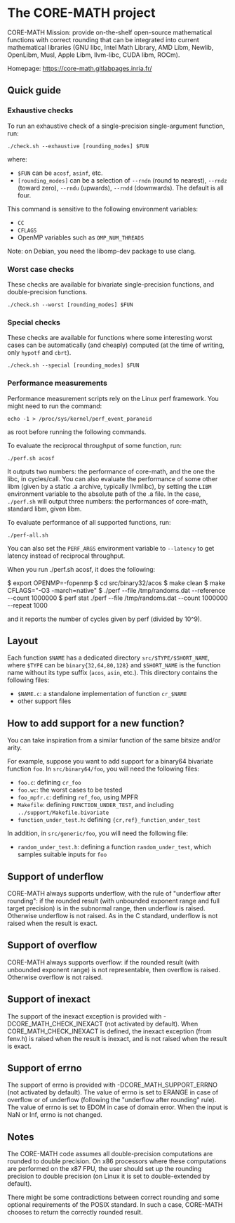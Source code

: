 # The CORE-MATH project

CORE-MATH Mission: provide on-the-shelf open-source mathematical
functions with correct rounding that can be integrated into current
mathematical libraries (GNU libc, Intel Math Library, AMD Libm,
Newlib, OpenLibm, Musl, Apple Libm, llvm-libc, CUDA libm, ROCm).

Homepage: https://core-math.gitlabpages.inria.fr/


## Quick guide

### Exhaustive checks

To run an exhaustive check of a single-precision single-argument
function, run:

    ./check.sh --exhaustive [rounding_modes] $FUN

where:
- `$FUN` can be `acosf`, `asinf`, etc.
- `[rounding_modes]` can be a selection of `--rndn` (round to
  nearest), `--rndz` (toward zero), `--rndu` (upwards), `--rndd`
  (downwards). The default is all four.

This command is sensitive to the following environment variables:
- `CC`
- `CFLAGS`
- OpenMP variables such as `OMP_NUM_THREADS`

Note: on Debian, you need the libomp-dev package to use clang.

### Worst case checks

These checks are available for bivariate single-precision functions,
and double-precision functions.

    ./check.sh --worst [rounding_modes] $FUN

### Special checks

These checks are available for functions where some interesting worst
cases can be automatically (and cheaply) computed (at the time of
writing, only `hypotf` and `cbrt`).

    ./check.sh --special [rounding_modes] $FUN

### Performance measurements

Performance measurement scripts rely on the Linux perf framework. You
might need to run the command:

    echo -1 > /proc/sys/kernel/perf_event_paranoid

as root before running the following commands.

To evaluate the reciprocal throughput of some function, run:

    ./perf.sh acosf

It outputs two numbers: the performance of core-math, and the one the
libc, in cycles/call. You can also evaluate the performance of some
other libm (given by a static .a archive, typically llvmlibc), by
setting the `LIBM` environment variable to the absolute path of the .a
file. In the case, `./perf.sh` will output three numbers: the
performances of core-math, standard libm, given libm.

To evaluate performance of all supported functions, run:

    ./perf-all.sh

You can also set the `PERF_ARGS` environment variable to `--latency`
to get latency instead of reciprocal throughput.

When you run ./perf.sh acosf, it does the following:

   $ export OPENMP=-fopenmp
   $ cd src/binary32/acos
   $ make clean
   $ make CFLAGS="-O3 -march=native"
   $ ./perf --file /tmp/randoms.dat --reference --count 1000000
   $ perf stat ./perf --file /tmp/randoms.dat --count 1000000 --repeat 1000

and it reports the number of cycles given by perf (divided by 10^9).

## Layout

Each function `$NAME` has a dedicated directory
`src/$TYPE/$SHORT_NAME`, where `$TYPE` can be `binary{32,64,80,128}`
and `$SHORT_NAME` is the function name without its type suffix
(`acos`, `asin`, etc.). This directory contains the following files:
- `$NAME.c`: a standalone implementation of function `cr_$NAME`
- other support files


## How to add support for a new function?

You can take inspiration from a similar function of the same bitsize
and/or arity.

For example, suppose you want to add support for a binary64 bivariate
function `foo`. In `src/binary64/foo`, you will need the following
files:
- `foo.c`: defining `cr_foo`
- `foo.wc`: the worst cases to be tested
- `foo_mpfr.c`: defining `ref_foo`, using MPFR
- `Makefile`: defining `FUNCTION_UNDER_TEST`, and including `../support/Makefile.bivariate`
- `function_under_test.h`: defining `{cr,ref}_function_under_test`

In addition, in `src/generic/foo`, you will need the following file:
- `random_under_test.h`: defining a function `random_under_test`,
  which samples suitable inputs for `foo`

## Support of underflow

CORE-MATH always supports underflow, with the rule of "underflow after
rounding": if the rounded result (with unbounded exponent range and full
target precision) is in the subnormal range, then underflow is raised.
Otherwise underflow is not raised. As in the C standard, underflow is not
raised when the result is exact.

## Support of overflow

CORE-MATH always supports overflow: if the rounded result (with unbounded
exponent range) is not representable, then overflow is raised.
Otherwise overflow is not raised.

## Support of inexact

The support of the inexact exception is provided with -DCORE_MATH_CHECK_INEXACT
(not activated by default). When CORE_MATH_CHECK_INEXACT is defined, the
inexact exception (from fenv.h) is raised when the result is inexact, and
is not raised when the result is exact.

## Support of errno

The support of errno is provided with -DCORE_MATH_SUPPORT_ERRNO
(not activated by default). The value of errno is set to ERANGE in
case of overflow or of underflow (following the "underflow after
rounding" rule). The value of errno is set to EDOM in case of domain
error. When the input is NaN or Inf, errno is not changed.

## Notes

The CORE-MATH code assumes all double-precision computations are rounded to
double precision. On x86 processors where these computations are performed
on the x87 FPU, the user should set up the rounding precision to double
precision (on Linux it is set to double-extended by default).

There might be some contradictions between correct rounding and some optional
requirements of the POSIX standard. In such a case, CORE-MATH chooses to
return the correctly rounded result.
